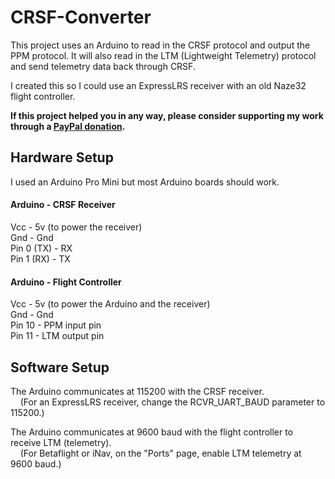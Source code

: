 # CRSF-Converter

This project uses an Arduino to read in the CRSF protocol and output the PPM protocol.
It will also read in the LTM (Lightweight Telemetry) protocol and send telemetry data back through CRSF.

I created this so I could use an ExpressLRS receiver with an old Naze32 flight controller.

**If this project helped you in any way, please consider supporting my work through a [PayPal donation](paypal.me/jacobgunderson).**


## Hardware Setup

I used an Arduino Pro Mini but most Arduino boards should work.

#### Arduino - CRSF Receiver
Vcc - 5v (to power the receiver)  
Gnd - Gnd  
Pin 0 (TX) - RX  
Pin 1 (RX) - TX  

#### Arduino - Flight Controller
Vcc - 5v (to power the Arduino and the receiver)  
Gnd - Gnd  
Pin 10 - PPM input pin  
Pin 11 - LTM output pin  


## Software Setup

The Arduino communicates at 115200 with the CRSF receiver.  
&nbsp;&nbsp;&nbsp;&nbsp;(For an ExpressLRS receiver, change the RCVR_UART_BAUD parameter to 115200.)

The Arduino communicates at 9600 baud with the flight controller to receive LTM (telemetry).  
&nbsp;&nbsp;&nbsp;&nbsp;(For Betaflight or iNav, on the "Ports" page, enable LTM telemetry at 9600 baud.)
